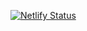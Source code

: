 [![Netlify Status](https://api.netlify.com/api/v1/badges/306b70b3-ecf1-4a7b-a7f8-390fec6badf1/deploy-status)](https://app.netlify.com/projects/unique-gelato-954d79/deploys)
